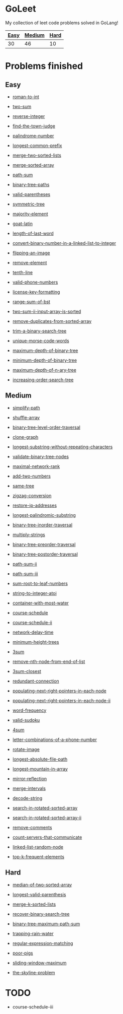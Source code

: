 GoLeet
======

My collection of leet code problems solved in GoLang!

| [Easy](#easy) | [Medium](#medium) | [Hard](#hard) |
|---------------|-------------------|---------------|
| 30            | 46                | 10            |

Problems finished
=================

Easy
----

-	[roman-to-int](Easy/roman-to-int.md)

-	[two-sum](Easy/two-sum.md)

-	[reverse-integer](Easy/reverse-integer.md)

-	[find-the-town-judge](Easy/find-the-town-judge.md)

-	[palindrome-number](Easy/palindrome-number.md)

-	[longest-common-prefix](Easy/longest-common-prefix.md)

-	[merge-two-sorted-lists](Easy/merge-two-sorted-lists.md)

-	[merge-sorted-array](Easy/merge-sorted-array.md)

-	[path-sum](Easy/path-sum.md)

-	[binary-tree-paths](Easy/binary-tree-paths.md)

-	[valid-parentheses](Easy/valid-parentheses.md)

-	[symmetric-tree](Easy/symmetric-tree.md)

-	[majority-element](Easy/majority-element.md)

-	[goat-latin](Easy/goat-latin.md)

-	[length-of-last-word](Easy/length-of-last-word.md)

-	[convert-binary-number-in-a-linked-list-to-integer](Easy/convert-binary-number-in-a-linked-list-to-integer.md)

-	[flipping-an-image](Easy/flipping-an-image.md)

-	[remove-element](Easy/remove-element.md)

-	[tenth-line](Easy/tenth-line.md)

-	[valid-phone-numbers](Easy/valid-phone-numbers.md)

-	[license-key-formatting](Easy/license-key-formatting.md)

-	[range-sum-of-bst](Easy/range-sum-of-bst.md)

-	[two-sum-ii-input-array-is-sorted](Easy/two-sum-ii-input-array-is-sorted.md)

-	[remove-duplicates-from-sorted-array](Easy/remove-duplicates-from-sorted-array.md)

-	[trim-a-binary-search-tree](Easy/trim-a-binary-search-tree.md)

-	[unique-morse-code-words](Easy/unique-morse-code-words.md)

-	[maximum-depth-of-binary-tree](Easy/maximum-depth-of-binary-tree.md)

-	[minimum-depth-of-binary-tree](Easy/minimum-depth-of-binary-tree.md)

-	[maximum-depth-of-n-ary-tree](Easy/maximum-depth-of-n-ary-tree.md)

-	[increasing-order-search-tree](Easy/increasing-order-search-tree.md)

Medium
------

-	[simplify-path](Medium/simplify-path.md)

-	[shuffle-array](Medium/shuffle-array.md)

-	[binary-tree-level-order-traversal](Medium/binary-tree-level-order-traversal.md)

-	[clone-graph](Medium/clone-graph.md)

-	[longest-substring-without-repeating-characters](Medium/longest-substring-without-repeating-characters.md)

-	[validate-binary-tree-nodes](Medium/validate-binary-tree-nodes.md)

-	[maximal-network-rank](Medium/maximal-network-rank.md)

-	[add-two-numbers](Medium/add-two-numbers.md)

-	[same-tree](Medium/same-tree.md)

-	[zigzag-conversion](Medium/zigzag-conversion.md)

-	[restore-ip-addresses](Medium/restore-ip-addresses.md)

-	[longest-palindromic-substring](Medium/longest-palindromic-substring.md)

-	[binary-tree-inorder-traversal](Medium/binary-tree-inorder-traversal.md)

-	[multiply-strings](Medium/multiply-strings.md)

-	[binary-tree-preorder-traversal](Medium/binary-tree-preorder-traversal.md)

-	[binary-tree-postorder-traversal](Medium/binary-tree-postorder-traversal.md)

-	[path-sum-ii](Medium/path-sum-ii.md)

-	[path-sum-iii](Medium/path-sum-iii.md)

-	[sum-root-to-leaf-numbers](Medium/sum-root-to-leaf-numbers.md)

-	[string-to-integer-atoi](Medium/string-to-integer-atoi.md)

-	[container-with-most-water](Medium/container-with-most-water.md)

-	[course-schedule](Medium/course-schedule.md)

-	[course-schedule-ii](Medium/course-schedule-ii.md)

-	[network-delay-time](Medium/network-delay-time.md)

-	[minimum-height-trees](Medium/minimum-height-trees.md)

-	[3sum](Medium/3sum.md)

-	[remove-nth-node-from-end-of-list](Medium/remove-nth-node-from-end-of-list.md)

-	[3sum-closest](Medium/3sum-closest.md)

-	[redundant-connection](Medium/redundant-connection.md)

-	[populating-next-right-pointers-in-each-node](Medium/populating-next-right-pointers-in-each-node.md)

-	[populating-next-right-pointers-in-each-node-ii](Medium/populating-next-right-pointers-in-each-node-ii.md)

-	[word-frequency](Medium/word-frequency.md)

-	[valid-sudoku](Medium/valid-sudoku.md)

-	[4sum](Medium/4sum.md)

-	[letter-combinations-of-a-phone-number](Medium/letter-combinations-of-a-phone-number.md)

-	[rotate-image](Medium/rotate-image.md)

-	[longest-absolute-file-path](Medium/longest-absolute-file-path.md)

-	[longest-mountain-in-array](Medium/longest-mountain-in-array.md)

-	[mirror-reflection](Medium/mirror-reflection.md)

-	[merge-intervals](Medium/merge-intervals.md)

-	[decode-string](Medium/decode-string.md)

-	[search-in-rotated-sorted-array](Medium/search-in-rotated-sorted-array.md)

-	[search-in-rotated-sorted-array-ii](Medium/search-in-rotated-sorted-array-ii.md)

-	[remove-comments](Medium/remove-comments.md)

-	[count-servers-that-communicate](Medium/count-servers-that-communicate.md)

-	[linked-list-random-node](Medium/linked-list-random-node.md)

-	[top-k-frequent-elements](Medium/top-k-frequent-elements.md)

Hard
----

-	[median-of-two-sorted-array](median-of-two-sorted-array.md)

-	[longest-valid-parenthesis](Hard/longest-valid-parenthesis.md)

-	[merge-k-sorted-lists](Hard/merge-k-sorted-lists.md)

-	[recover-binary-search-tree](Hard/recover-binary-search-tree.md)

-	[binary-tree-maximum-path-sum](Hard/binary-tree-maximum-path-sum.md)

-	[trapping-rain-water](Hard/trapping-rain-water.md)

-	[regular-expression-matching](Hard/regular-expression-matching.md)

-	[poor-pigs](Hard/poor-pigs.md)

-	[sliding-window-maximum](Hard/sliding-window-maximum.md)

-	[the-skyline-problem](Hard/the-skyline-problem.md)

TODO
====

-	course-schedule-iii
